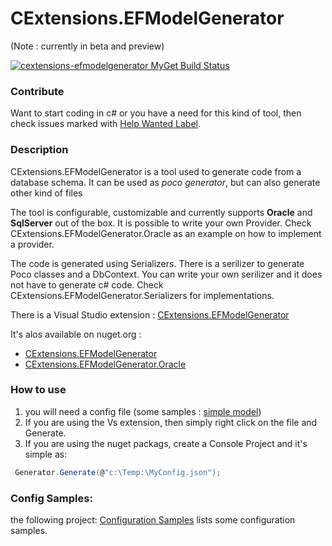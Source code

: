 # CExtensions.EFModelGenerator    

(Note : currently in beta and preview)

[![cextensions-efmodelgenerator MyGet Build Status](https://www.myget.org/BuildSource/Badge/cextensions-efmodelgenerator?identifier=a699acc9-c13f-462c-8526-3050bbceda1c)](https://www.myget.org/)

### Contribute
Want to start coding in c# or you have a need for this kind of tool, then check issues marked with [Help Wanted Label](https://github.com/CedricDumont/CExtensions-EFModelGenerator/labels/help%20wanted).

### Description 

CExtensions.EFModelGenerator is a tool used to generate code from a database schema. It can be used as *poco generator*, but can also generate other kind of files

The tool is configurable, customizable and currently supports **Oracle** and **SqlServer** out of the box. It is possible to write your own Provider. Check CExtensions.EFModelGenerator.Oracle as an example on how to implement a provider.

The code is generated using Serializers. There is a serilizer to generate Poco classes and a DbContext. You can write your own serilizer and it does not have to generate c# code. Check CExtensions.EFModelGenerator.Serializers for implementations.

There is a Visual Studio extension : [CExtensions.EFModelGenerator](https://visualstudiogallery.msdn.microsoft.com/ffe41640-7dfa-45c6-b398-ed73709c6170)

It's alos available on nuget.org : 
 - [CExtensions.EFModelGenerator](https://www.nuget.org/packages/CExtensions.EFModelGenerator)
 - [CExtensions.EFModelGenerator.Oracle](https://www.nuget.org/packages/CExtensions.EFModelGenerator.Oracle)

### How to use

1. you will need a config file (some samples : [simple model](https://github.com/CedricDumont/CExtensions-EFModelGenerator/blob/master/src/Sample/SimpleSample/Models.json))
2. If you are using the Vs extension, then simply right click on the file and Generate.
3. If you are using the nuget packags, create a Console Project and it's simple as:
```csharp
 Generator.Generate(@"c:\Temp:\MyConfig.json");
```
 
### Config Samples:

the following project:  [Configuration Samples](https://github.com/CedricDumont/CExtensions-EFModelGenerator/tree/master/src/Sample/SimpleSample) lists some configuration samples.

